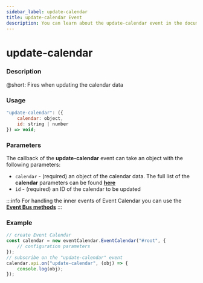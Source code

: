 ```yaml
---
sidebar_label: update-calendar
title: update-calendar Event
description: You can learn about the update-calendar event in the documentation of the DHTMLX JavaScript Event Calendar library. Browse developer guides and API reference, try out code examples and live demos, and download a free 30-day evaluation version of DHTMLX Event Calendar.
---
```


# update-calendar

### Description

@short: Fires when updating the calendar data

### Usage

~~~jsx {}
"update-calendar": ({
	calendar: object,
	id: string | number
}) => void;
~~~

### Parameters

The callback of the **update-calendar** event can take an object with the following parameters:

- `calendar` - (required) an object of the calendar data. The full list of the **calendar** parameters can be found [**here**](api/config/js_eventcalendar_calendars_config.md)
- `id` - (required) an ID of the calendar to be updated

:::info
For handling the inner events of Event Calendar you can use the [**Event Bus methods**](api/overview/eventbus_overview.md)
:::

### Example

~~~jsx {6-8}
// create Event Calendar
const calendar = new eventCalendar.EventCalendar("#root", {
	// configuration parameters
});
// subscribe on the "update-calendar" event
calendar.api.on("update-calendar", (obj) => {
	console.log(obj);
});
~~~
